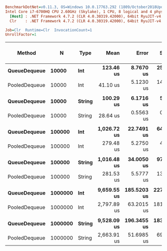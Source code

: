 ``` ini

BenchmarkDotNet=v0.11.3, OS=Windows 10.0.17763.292 (1809/October2018Update/Redstone5)
Intel Core i7-6700HQ CPU 2.60GHz (Skylake), 1 CPU, 8 logical and 4 physical cores
  [Host] : .NET Framework 4.7.2 (CLR 4.0.30319.42000), 64bit RyuJIT-v4.7.3324.0
  Clr    : .NET Framework 4.7.2 (CLR 4.0.30319.42000), 64bit RyuJIT-v4.7.3324.0

Job=Clr  Runtime=Clr  InvocationCount=1  
UnrollFactor=1  

```
|        Method |       N |   Type |        Mean |       Error |      StdDev |      Median | Ratio | RatioSD | Gen 0/1k Op | Gen 1/1k Op | Gen 2/1k Op | Allocated Memory/Op |
|-------------- |-------- |------- |------------:|------------:|------------:|------------:|------:|--------:|------------:|------------:|------------:|--------------------:|
|  **QueueDequeue** |   **10000** |    **Int** |   **123.46 us** |   **8.7670 us** |  **25.5738 us** |   **114.98 us** |  **1.00** |    **0.00** |           **-** |           **-** |           **-** |                   **-** |
| PooledDequeue |   10000 |    Int |    41.10 us |   5.1230 us |  14.7811 us |    30.37 us |  0.34 |    0.12 |           - |           - |           - |                   - |
|               |         |        |             |             |             |             |       |         |             |             |             |                     |
|  **QueueDequeue** |   **10000** | **String** |   **100.29 us** |   **6.1716 us** |   **5.4710 us** |    **98.17 us** |  **1.00** |    **0.00** |           **-** |           **-** |           **-** |                   **-** |
| PooledDequeue |   10000 | String |    28.64 us |   0.5563 us |   0.6183 us |    28.61 us |  0.29 |    0.02 |           - |           - |           - |                   - |
|               |         |        |             |             |             |             |       |         |             |             |             |                     |
|  **QueueDequeue** |  **100000** |    **Int** | **1,026.72 us** |  **22.7491 us** |  **64.5355 us** | **1,003.30 us** |  **1.00** |    **0.00** |           **-** |           **-** |           **-** |                   **-** |
| PooledDequeue |  100000 |    Int |   279.48 us |   5.2750 us |   4.6761 us |   276.83 us |  0.27 |    0.02 |           - |           - |           - |                   - |
|               |         |        |             |             |             |             |       |         |             |             |             |                     |
|  **QueueDequeue** |  **100000** | **String** | **1,016.48 us** |  **34.0050 us** |  **97.5666 us** |   **981.06 us** |  **1.00** |    **0.00** |           **-** |           **-** |           **-** |                   **-** |
| PooledDequeue |  100000 | String |   281.53 us |   5.5777 us |  13.4708 us |   279.23 us |  0.28 |    0.03 |           - |           - |           - |                   - |
|               |         |        |             |             |             |             |       |         |             |             |             |                     |
|  **QueueDequeue** | **1000000** |    **Int** | **9,659.55 us** | **185.5203 us** | **227.8355 us** | **9,686.60 us** |  **1.00** |    **0.00** |           **-** |           **-** |           **-** |                   **-** |
| PooledDequeue | 1000000 |    Int | 2,797.89 us |  63.2015 us | 181.3370 us | 2,761.03 us |  0.29 |    0.02 |           - |           - |           - |                   - |
|               |         |        |             |             |             |             |       |         |             |             |             |                     |
|  **QueueDequeue** | **1000000** | **String** | **9,528.09 us** | **196.3455 us** | **183.6617 us** | **9,496.87 us** |  **1.00** |    **0.00** |           **-** |           **-** |           **-** |                   **-** |
| PooledDequeue | 1000000 | String | 2,663.91 us |  51.6985 us |  69.0160 us | 2,621.27 us |  0.28 |    0.01 |           - |           - |           - |                   - |
